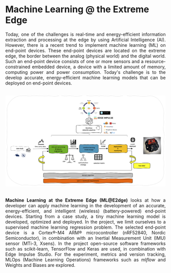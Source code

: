 # Machine Learning @ the Extreme Edge

<div style="text-align: justify">Today, one of the challenges is real-time and energy-efficient information extraction and processing at the edge by using Artificial Intelligence (AI). However, there is a recent trend to implement machine learning (ML) on end-point devices. These end-point devices are located on the extreme edge, the border between the analog (physical world) and the digital world. Such an end-point device consists of one or more sensors and a resource-constrained embedded device, a device with a limited amount of memory, computing power and power consumption. Today's challenge is to the develop accurate, energy-efficient machine learning models that can be deployed on end-point devices.</div>

<br>

![workflow](./img/workflow.png)

<br>

<div style="text-align: justify"> <b>Machine Learning at the Extreme Edge (ML@E2dge)</b> looks at how a developer can apply machine learning in the development of an accurate, energy-efficient, and intelligent (wireless) (battery-powered) end-point devices. Starting from a case study, a tiny machine learning model is developed, optimized and deployed. In the project, we limit ourselves to a supervised machine learning regression problem. The selected end-point device is a Cortex®-M4 ARM® microcontroller (nRF52840, Nordic Semiconductor), in combination with an Inertial Measurement Unit (IMU) sensor (MTi-3, Xsens). In the project open-source software frameworks such as scikit-learn, TensorFlow and Keras are used, in combination with Edge Impulse Studio. For the experiment, metrics and version tracking, MLOps (Machine Learning Operations) frameworks such as ml<i>flow</i> and Weights and Biases are explored.</div>

<br>
